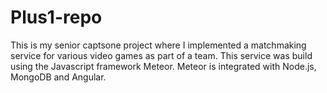 # Plus1-repo

This is my senior captsone project where I implemented a matchmaking service for various video games as part of a team. This service was build using the Javascript framework Meteor. Meteor is integrated with Node.js, MongoDB and Angular. 
